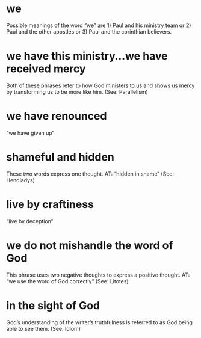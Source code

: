 #  we 
Possible meanings of the word “we” are 1) Paul and his ministry team or 2) Paul and
the other apostles or 3) Paul and the corinthian believers.
#  we have this ministry…we have received mercy 
Both of these phrases refer to how
God ministers to us and shows us mercy by transforming us to be more like him. (See:
Parallelism)
#  we have renounced 
“we have given up”
#  shameful and hidden 
These two words express one thought. AT: “hidden in shame”
(See: Hendiadys)
#  live by craftiness 
“live by deception”
#  we do not mishandle the word of God 
This phrase uses two negative thoughts to express
a positive thought. AT: “we use the word of God correctly” (See: Litotes)
#  in the sight of God 
God’s understanding of the writer’s truthfulness is referred to as
God being able to see them. (See: Idiom)

